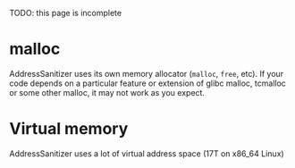 TODO: this page is incomplete

# malloc #

AddressSanitizer uses its own memory allocator (`malloc`, `free`, etc).
If your code depends on a particular feature or extension of glibc malloc, tcmalloc or some other malloc, it may not work as you expect.

# Virtual memory #
AddressSanitizer uses a lot of virtual address space (17T on x86\_64 Linux)